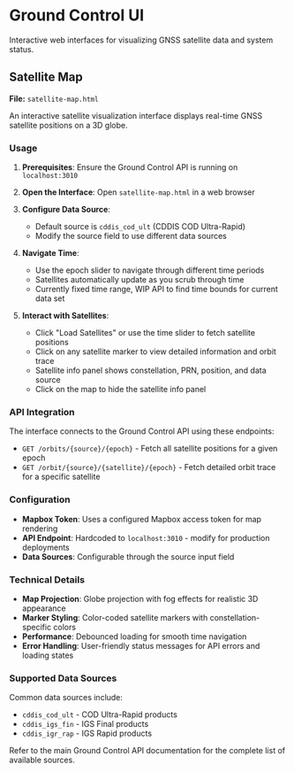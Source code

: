 # Ground Control UI

Interactive web interfaces for visualizing GNSS satellite data and system status.

## Satellite Map

**File:** `satellite-map.html`

An interactive satellite visualization interface displays real-time GNSS satellite positions on a 3D globe.

### Usage

1. **Prerequisites**: Ensure the Ground Control API is running on `localhost:3010`

2. **Open the Interface**: Open `satellite-map.html` in a web browser

3. **Configure Data Source**:

   - Default source is `cddis_cod_ult` (CDDIS COD Ultra-Rapid)
   - Modify the source field to use different data sources

4. **Navigate Time**:

   - Use the epoch slider to navigate through different time periods
   - Satellites automatically update as you scrub through time
   - Currently fixed time range, WIP API to find time bounds for current data set

5. **Interact with Satellites**:
   - Click "Load Satellites" or use the time slider to fetch satellite positions
   - Click on any satellite marker to view detailed information and orbit trace
   - Satellite info panel shows constellation, PRN, position, and data source
   - Click on the map to hide the satellite info panel

### API Integration

The interface connects to the Ground Control API using these endpoints:

- `GET /orbits/{source}/{epoch}` - Fetch all satellite positions for a given epoch
- `GET /orbit/{source}/{satellite}/{epoch}` - Fetch detailed orbit trace for a specific satellite

### Configuration

- **Mapbox Token**: Uses a configured Mapbox access token for map rendering
- **API Endpoint**: Hardcoded to `localhost:3010` - modify for production deployments
- **Data Sources**: Configurable through the source input field

### Technical Details

- **Map Projection**: Globe projection with fog effects for realistic 3D appearance
- **Marker Styling**: Color-coded satellite markers with constellation-specific colors
- **Performance**: Debounced loading for smooth time navigation
- **Error Handling**: User-friendly status messages for API errors and loading states

### Supported Data Sources

Common data sources include:

- `cddis_cod_ult` - COD Ultra-Rapid products
- `cddis_igs_fin` - IGS Final products
- `cddis_igr_rap` - IGS Rapid products

Refer to the main Ground Control API documentation for the complete list of available sources.
